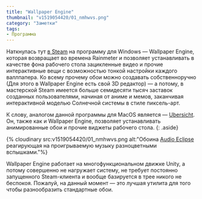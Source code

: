 ```yaml
---
title: "Wallpaper Engine"
thumbnail: "v1519054420/01_nmhwvs.png"
category: "Заметки"
tags:
- Программа
---
```


Наткнулась тут [в Steam][1] на программу для Windows — Wallpaper Engine, которая возвращает во времена Rainmeter и позволяет устанавливать в качестве фона рабочего стола зацикленные видео и прочие интерактивные вещи с возможностью тонкой настройки каждого валлпапера. Ко всему прочему обои можно создавать собственноручно (Для этого в Wallpaper Engine есть свой 3D редактор) — а потому, в мастерской Steam имеется больше семидесяти тысяч заставок созданных пользователями, начиная от аниме и мемов, заканчивая интерактивной моделью Солнечной системы в стиле пиксель-арт.

К слову, аналогом данной программы для MacOS является — [Ubersicht][2]. Он, также как и Wallpaper Engine, позволяет устанавливать анимированные обои и прочие виджеты рабочего стола.
{: .aside}

{% cloudinary src:v1519054420/01_nmhwvs.png alt:"Обоина [Audio Eclipse](http://steamcommunity.com/sharedfiles/filedetails/?id=863568819) реагирующая на проигрываемую музыку разноцветными вспышками."%}

Wallpaper Engine работает на многофункциональном движке Unity, а потому совершенно не нагружает систему, не требует постоянно запущенного Steam-клиента и вообще базируется в трее никого не беспокоя. Пожалуй, на данный момент — это лучшая утилита для того чтобы разнообразить стандартные обои.

[1]:    http://store.steampowered.com/app/431960/
[2]:    http://tracesof.net/uebersicht/